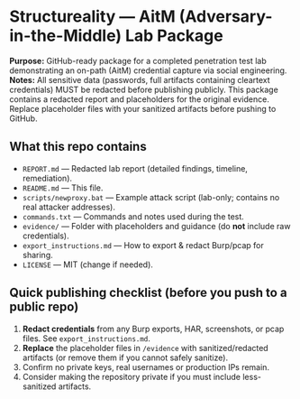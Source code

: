 # Structureality — AitM (Adversary-in-the-Middle) Lab Package
**Purpose:** GitHub-ready package for a completed penetration test lab demonstrating an on-path (AitM) credential capture via social engineering.  
**Notes:** All sensitive data (passwords, full artifacts containing cleartext credentials) MUST be redacted before publishing publicly. This package contains a redacted report and placeholders for the original evidence. Replace placeholder files with your sanitized artifacts before pushing to GitHub.

## What this repo contains
- `REPORT.md` — Redacted lab report (detailed findings, timeline, remediation).
- `README.md` — This file.
- `scripts/newproxy.bat` — Example attack script (lab-only; contains no real attacker addresses).
- `commands.txt` — Commands and notes used during the test.
- `evidence/` — Folder with placeholders and guidance (do **not** include raw credentials).
- `export_instructions.md` — How to export & redact Burp/pcap for sharing.
- `LICENSE` — MIT (change if needed).

## Quick publishing checklist (before you push to a public repo)
1. **Redact credentials** from any Burp exports, HAR, screenshots, or pcap files. See `export_instructions.md`.  
2. **Replace** the placeholder files in `/evidence` with sanitized/redacted artifacts (or remove them if you cannot safely sanitize).  
3. Confirm no private keys, real usernames or production IPs remain.  
4. Consider making the repository private if you must include less-sanitized artifacts.  

